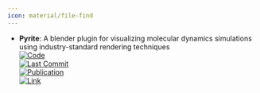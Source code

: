```yaml
---
icon: material/file-find
---
```


- **Pyrite**: A blender plugin for visualizing molecular dynamics simulations using industry-standard rendering techniques  
	[![Code](https://img.shields.io/github/stars/durrantlab/pyrite?style=for-the-badge&logo=github)](https://github.com/durrantlab/pyrite/)  
	[![Last Commit](https://img.shields.io/github/last-commit/durrantlab/pyrite?style=for-the-badge&logo=github)](https://github.com/durrantlab/pyrite/)  
	[![Publication](https://img.shields.io/badge/Publication-Citations:10-blue?style=for-the-badge&logo=bookstack)](https://doi.org/10.1002/jcc.25155)  
	[![Link](https://img.shields.io/badge/Link-online-brightgreen?style=for-the-badge&logo=cachet&logoColor=65FF8F)](http://durrantlab.com/pyrite/)  

